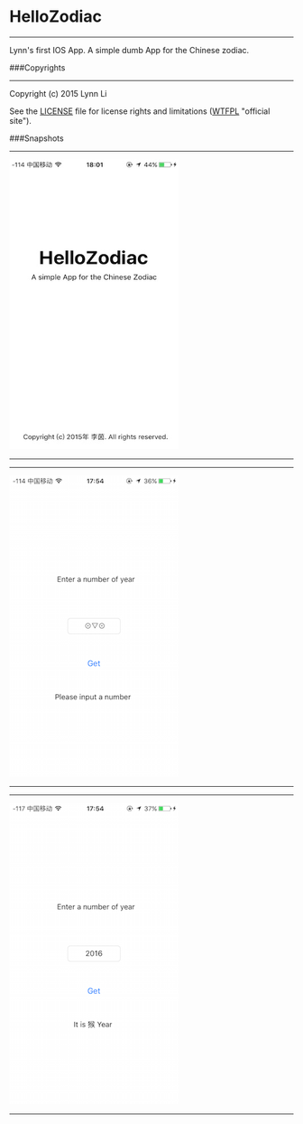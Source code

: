 # HelloZodiac
***
Lynn's first IOS App. 
A simple dumb App for the Chinese zodiac.

###Copyrights
***
Copyright (c) 2015 Lynn Li

See the [LICENSE](LICENSE.txt "LICENSE.txt") file for license rights and limitations ([WTFPL](http://www.wtfpl.net) "official site").

###Snapshots

***
![Pic](snapshots/launchPic.png "launch Pic")
***
***
![Pic](snapshots/case2.png "case 2")
***
***
![Pic](snapshots/case1.png "case 1")
***



